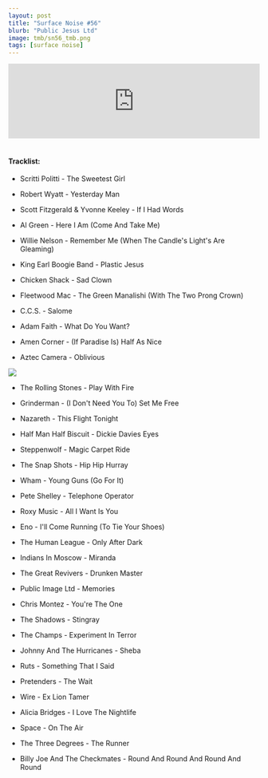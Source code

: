 ```yaml
---
layout: post
title: "Surface Noise #56"
blurb: "Public Jesus Ltd"
image: tmb/sn56_tmb.png
tags: [surface noise]
---
```



<iframe scrolling="no" id="hearthis_at_track_3027877" width="100%" height="150" src="https://hearthis.at/embed/3027877/transparent_black/?hcolor=&color=&style=2&block_size=2&block_space=1&background=1&waveform=0&cover=0&autoplay=0&css=" frameborder="0" allowtransparency allow="autoplay"><p>Listen to <a href="https://hearthis.at/zerocc/surface-noise-56-18419/" target="_blank">Surface Noise #56 (18/4/19)</a> <span>by</span><a href="https://hearthis.at/zerocc/" target="_blank" >Zero</a> <span>on</span> <a href="https://hearthis.at/" target="_blank">hearthis.at</a></p></iframe>
&nbsp;

#### Tracklist:

- Scritti Politti - The Sweetest Girl
- Robert Wyatt - Yesterday Man
- Scott Fitzgerald & Yvonne Keeley - If I Had Words

- Al Green - Here I Am (Come And Take Me)
- Willie Nelson - Remember Me (When The Candle's Light's Are Gleaming)
- King Earl Boogie Band - Plastic Jesus

- Chicken Shack - Sad Clown
- Fleetwood Mac - The Green Manalishi (With The Two Prong Crown)
- C.C.S. - Salome

- Adam Faith - What Do You Want?
- Amen Corner - (If Paradise Is) Half As Nice
- Aztec Camera - Oblivious

![](https://lh3.googleusercontent.com/s71uCogSL2GMq4jqbT_aIyC7hYyT23Qi8UEdZc5GFuns0yo0BLUBEPGcmjck93fdbC3w9rP-z48KOh3ki0Et39nPp40ZORUQ13ZQ6bVzEQQvimYZxMMhm4X_iquzN0RdqoY_ihzJmarqAYaia2waZm8APPxEXBtuWwNVZ_CXpqM1GPTYVwEEzbHHDYgiI3GboUIpLXpZ4TgLgZ2ctY0ebmdf6A3-FCpTVB_Y_VqSeKBtXycokn5OpjGIOrRAc1LXp2orafzddkcgRWl4g-IOHJrR4d9SN9clq0isHBAf-xkVfLrAQg4ZEMC8qygJAuDlbzVHcIoXzb8lwjiGW2fGX97HQ16e3scO9iJRJ-_1EuSwslQTVrQDsZ_S9h_HtKxHPHeg6xbrPULIasUd278JgffA60A-QtT1O3oaCGggXFPoLvr1aZl6rGnsI-U26lAZJXbwVa5Q1KS-hF-mmWP6SMCmqTdg_n4qxSckSRlrJSnkH9tnc11BKHVNmZ6YQnOVB4V6f8uJdG561EBsFlKP0DB-QTuTTjEbY7dlAKCVddL11QUmFtvGvTYSQ56W0ZlE7VeNEMr43o_yVidST-CxoNESB0J-OrIvT8utcD76zhwYD8xtfwrUabR07JxABk7TTdOcZAykPylo6qKfHCQuklkM=s600-no)

- The Rolling Stones - Play With Fire
- Grinderman - (I Don't Need You To) Set Me Free
- Nazareth - This Flight Tonight

- Half Man Half Biscuit - Dickie Davies Eyes
- Steppenwolf - Magic Carpet Ride
- The Snap Shots - Hip Hip Hurray

- Wham - Young Guns (Go For It)
- Pete Shelley - Telephone Operator
- Roxy Music - All I Want Is You

- Eno - I'll Come Running (To Tie Your Shoes)
- The Human League - Only After Dark
- Indians In Moscow - Miranda

- The Great Revivers - Drunken Master
- Public Image Ltd - Memories
- Chris Montez - You're The One

- The Shadows - Stingray
- The Champs - Experiment In Terror
- Johnny And The Hurricanes - Sheba

- Ruts - Something That I Said
- Pretenders - The Wait
- Wire - Ex Lion Tamer

- Alicia Bridges - I Love The Nightlife
- Space - On The Air
- The Three Degrees - The Runner

- Billy Joe And The Checkmates - Round And Round And Round And Round
